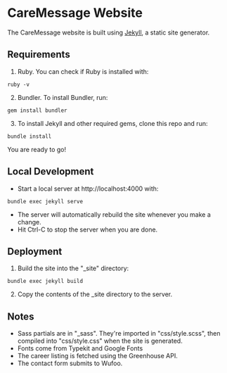 # CareMessage Website
The CareMessage website is built using [Jekyll](http://jekyllrb.com/), a static site generator.

## Requirements
1. Ruby. You can check if Ruby is installed with:
```
ruby -v
```
2. Bundler. To install Bundler, run:
```
gem install bundler
```

3. To install Jekyll and other required gems, clone this repo and run:
```
bundle install
```
You are ready to go!

## Local Development
* Start a local server at http://localhost:4000 with:
```
bundle exec jekyll serve
```
* The server will automatically rebuild the site whenever you make a change.
* Hit Ctrl-C to stop the server when you are done.

## Deployment
1. Build the site into the "\_site" directory:
```
bundle exec jekyll build
```
2. Copy the contents of the \_site directory to the server.

## Notes
* Sass partials are in "\_sass". They're imported in "css/style.scss", then
  compiled into "css/style.css" when the site is generated.
* Fonts come from Typekit and Google Fonts
* The career listing is fetched using the Greenhouse API.
* The contact form submits to Wufoo.
